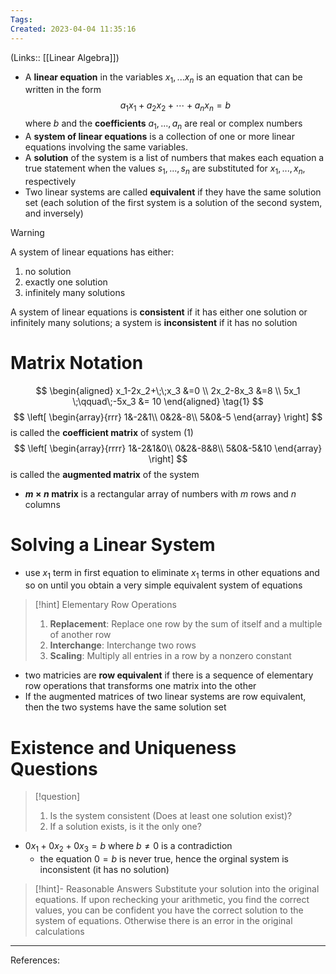 ```yaml
---
Tags: 
Created: 2023-04-04 11:35:16
---
```

(Links:: [[Linear Algebra]])

- A **linear equation** in the variables $x_1,...x_n$ is an equation that can be written in the form $$a_1 x_1+a_2 x_2+\cdots+a_n x_n=b$$ where $b$ and the **coefficients** $a_1,...,a_n$ are real or complex numbers
- A **system of linear equations** is a collection of one or more linear equations involving the same variables.
- A **solution** of the system is a list of numbers that makes each equation a true statement when the values $s_1,...,s_n$ are substituted for $x_1,...,x_n$, respectively
- Two linear systems are called **equivalent** if they have the same solution set (each solution of the first system is a solution of the second system, and inversely)

> [!warning]
> A system of linear equations has either:
> 1. no solution
> 2. exactly one solution
> 3. infinitely many solutions
> 
> A system of linear equations is **consistent** if it has either one solution or infinitely many solutions; a system is **inconsistent** if it has no solution

# Matrix Notation
$$
\begin{aligned} 
x_1-2x_2+\;\;x_3 &=0 \\ 
2x_2-8x_3 &=8 \\ 
5x_1 \;\qquad\;-5x_3 &= 10 
\end{aligned} \tag{1}
$$
$$
\left[
\begin{array}{rrr}
1&-2&1\\
0&2&-8\\
5&0&-5
\end{array}
\right]
$$
is called the **coefficient matrix** of system $(1)$
$$
\left[
\begin{array}{rrrr}
1&-2&1&0\\
0&2&-8&8\\
5&0&-5&10
\end{array}
\right]
$$
is called the **augmented matrix** of the system
- **$m\times n$ matrix** is a rectangular array of numbers with $m$ rows and $n$ columns

# Solving a Linear System
- use $x_1$ term in first equation to eliminate $x_1$ terms in other equations and so on until you obtain a very simple equivalent system of equations

> [!hint] Elementary Row Operations
> 1. **Replacement**: Replace one row by the sum of itself and a multiple of another row
> 2. **Interchange**: Interchange two rows
> 3. **Scaling**: Multiply all entries in a row by a nonzero constant

- two matricies are **row equivalent** if there is a sequence of elementary row operations that transforms one matrix into the other
- If the augmented matrices of two linear systems are row equivalent, then the two systems have the same solution set
# Existence and Uniqueness Questions
> [!question]
> 1. Is the system consistent (Does at least one solution exist)?
> 2. If a solution exists, is it the only one?

- $0x_1+0x_2+0x_3=b$ where $b\neq 0$ is a contradiction
	- the equation $0=b$ is never true, hence the orginal system is inconsistent (it has no solution)

> [!hint]- Reasonable Answers
> Substitute your solution into the original equations. 
> If upon rechecking your arithmetic, you find the correct values, you can be confident you have the correct solution to the system of equations. Otherwise there is an error in the original calculations


---
References: